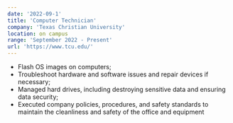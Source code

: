 ```yaml
---
date: '2022-09-1'
title: 'Computer Technician'
company: 'Texas Christian University'
location: on campus
range: 'September 2022 - Present'
url: 'https://www.tcu.edu/'
---
```

- Flash OS images on computers;
- Troubleshoot hardware and software issues and repair devices if necessary;
- Managed hard drives, including destroying sensitive data and ensuring data security;
- Executed company policies, procedures, and safety standards to maintain the cleanliness and safety of the office and equipment